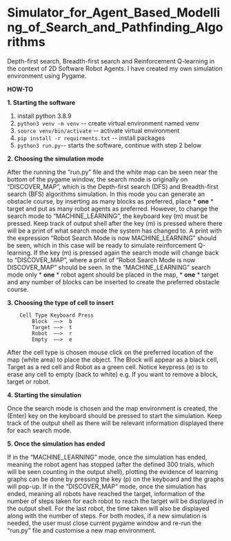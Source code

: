 # Simulator_for_Agent_Based_Modelling_of_Search_and_Pathfinding_Algorithms
Depth-first search, Breadth-first search and Reinforcement Q-learning in the context of 2D Software Robot Agents. I have created my own simulation environment using Pygame.

**HOW-TO**

**1. Starting the software**

1. install python 3.8.9
2. `python3 venv -m venv` -- create virtual environment named venv
3. `source venv/bin/activate` -- activate virtual environment
4. `pip install -r requirments.txt` -- install packages
5. `python3 run.py`-- starts the software, continue with step 2 below


**2. Choosing the simulation mode**

After the running the “run.py” file and the white map can be seen near the bottom of the pygame window, the search mode is originally on “DISCOVER_MAP”, which is the Depth-first search (DFS) and Breadth-first search (BFS) algorithms simulation. In this mode you can generate an obstacle course, by inserting as many blocks as preferred, place * **one** * target and put as many robot agents as preferred. However, to change the search mode to “MACHINE_LEARNING”, the keyboard key (m) must be pressed. Keep track of output shell after the key (m) is pressed where there will be a print of what search mode the system has changed to. A print with the expression “Robot Search Mode is now MACHINE_LEARNING” should be seen, which in this case will be ready to simulate reinforcement Q-learning. If the key (m) is pressed again the search mode will change back to “DISCOVER_MAP”, where a print of “Robot Search Mode is now DISCOVER_MAP” should be seen. In the “MACHINE_LEARNING” search mode only * **one** * robot agent should be placed in the map, * **one** * target and any number of blocks can be inserted to create the preferred obstacle course.

**3. Choosing the type of cell to insert**

		Cell Type Keyboard Press
			Block  ——>  b
			Target ——>  t
			Robot  ——>  r
			Empty  ——>  e

After the cell type is chosen mouse click on the preferred location of the map (white area) to place the
object. The Block will appear as a black cell, Target as a red cell and Robot as a green cell. Notice keypress (e) is to erase any cell to empty (back to white) e.g. If you want to remove a block, target or robot.

**4. Starting the simulation**

Once the search mode is chosen and the map environment is created, the (Enter) key on the
keyboard should be pressed to start the simulation. Keep track of the output shell as
there will be relevant information displayed there for each search mode.

**5. Once the simulation has ended**

If in the “MACHINE_LEARNING” mode, once the simulation has ended, meaning the robot agent has stopped (after the defined 300 trials, which will be seen counting in the output shell), plotting the evidence of learning graphs can be done by pressing the key (p) on the keyboard and the graphs will pop-up. If in the “DISCOVER_MAP” mode, once the simulation has ended, meaning all robots have reached the target, information of the number of steps taken for each robot to reach the target will be displayed in the output shell. For the last robot, the time taken will also be displayed along with the number of steps. For both modes, if a new simulation is needed, the user must close current pygame window and re-run the “run.py” file and customise a new map environment.
